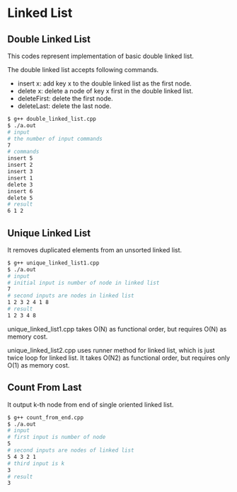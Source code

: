 # Linked List

## Double Linked List

This codes represent implementation of basic double linked list.

The double linked list accepts following commands.

- insert x: add key x to the double linked list as the first node.
- delete x: delete a node of key x first in the double linked list.
- deleteFirst: delete the first node.
- deleteLast: delete the last node.

```bash
$ g++ double_linked_list.cpp
$ ./a.out
# input
# the number of input commands
7
# commands
insert 5
insert 2
insert 3
insert 1
delete 3
insert 6
delete 5
# result
6 1 2
```

## Unique Linked List

It removes duplicated elements from an unsorted linked list.

```bash
$ g++ unique_linked_list1.cpp
$ ./a.out
# input
# initial input is number of node in linked list
7
# second inputs are nodes in linked list
1 2 3 2 4 1 8
# result
1 2 3 4 8
```

unique_linked_list1.cpp takes O(N) as functional order, but requires O(N) as memory cost.

unique_linked_list2.cpp uses runner method for linked list, which is just twice loop for linked list.
It takes O(N2) as functional order, but requires only O(1) as memory cost.

## Count From Last

It output k-th node from end of single oriented linked list.

```bash
$ g++ count_from_end.cpp
$ ./a.out
# input
# first input is number of node
5
# second inputs are nodes of linked list
5 4 3 2 1
# third input is k
3
# result
3
```
